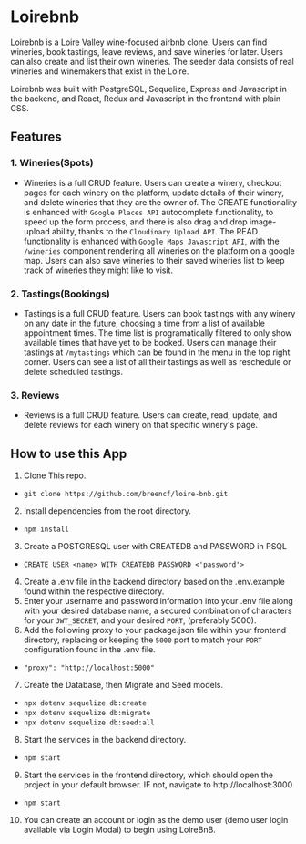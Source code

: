 # Loirebnb

Loirebnb is a Loire Valley wine-focused airbnb clone. Users can find wineries, book tastings, leave reviews, and save wineries for later. Users can also create and list their own wineries. The seeder data consists of real wineries and winemakers that exist in the Loire.

Loirebnb was built with PostgreSQL, Sequelize, Express and Javascript in the backend, and React, Redux and Javascript in the frontend with plain CSS.

## Features

### 1. Wineries(Spots)

- Wineries is a full CRUD feature. Users can create a winery, checkout pages for each winery on the platform, update details of their winery, and delete wineries that they are the owner of. The CREATE functionality is enhanced with `Google Places API` autocomplete functionality, to speed up the form process, and there is also drag and drop image-upload ability, thanks to the `Cloudinary Upload API`. The READ functionality is enhanced with `Google Maps Javascript API`, with the `/wineries` component rendering all wineries on the platform on a google map. Users can also save wineries to their saved wineries list to keep track of wineries they might like to visit.

### 2. Tastings(Bookings)

- Tastings is a full CRUD feature. Users can book tastings with any winery on any date in the future, choosing a time from a list of available appointment times. The time list is programatically filtered to only show available times that have yet to be booked. Users can manage their tastings at `/mytastings` which can be found in the menu in the top right corner. Users can see a list of all their tastings as well as reschedule or delete scheduled tastings.

### 3. Reviews

- Reviews is a full CRUD feature. Users can create, read, update, and delete reviews for each winery on that specific winery's page.

## How to use this App

1. Clone This repo.

- `git clone https://github.com/breencf/loire-bnb.git`

2. Install dependencies from the root directory.

- `npm install`

3. Create a POSTGRESQL user with CREATEDB and PASSWORD in PSQL

- `CREATE USER <name> WITH CREATEDB PASSWORD <'password'>`

4. Create a .env file in the backend directory based on the .env.example found within the respective directory.
5. Enter your username and password information into your .env file along with your desired database name, a secured combination of characters for your `JWT_SECRET`, and your desired `PORT`, (preferably 5000).
6. Add the following proxy to your package.json file within your frontend directory, replacing or keeping the `5000` port to match your `PORT` configuration found in the .env file.

- `"proxy": "http://localhost:5000"`

7. Create the Database, then Migrate and Seed models.

- `npx dotenv sequelize db:create`
- `npx dotenv sequelize db:migrate`
- `npx dotenv sequelize db:seed:all`

8. Start the services in the backend directory.

- `npm start`

9. Start the services in the frontend directory, which should open the project in your default browser. IF not, navigate to http://localhost:3000

- `npm start`

10. You can create an account or login as the demo user (demo user login available via Login Modal) to begin using LoireBnB.
